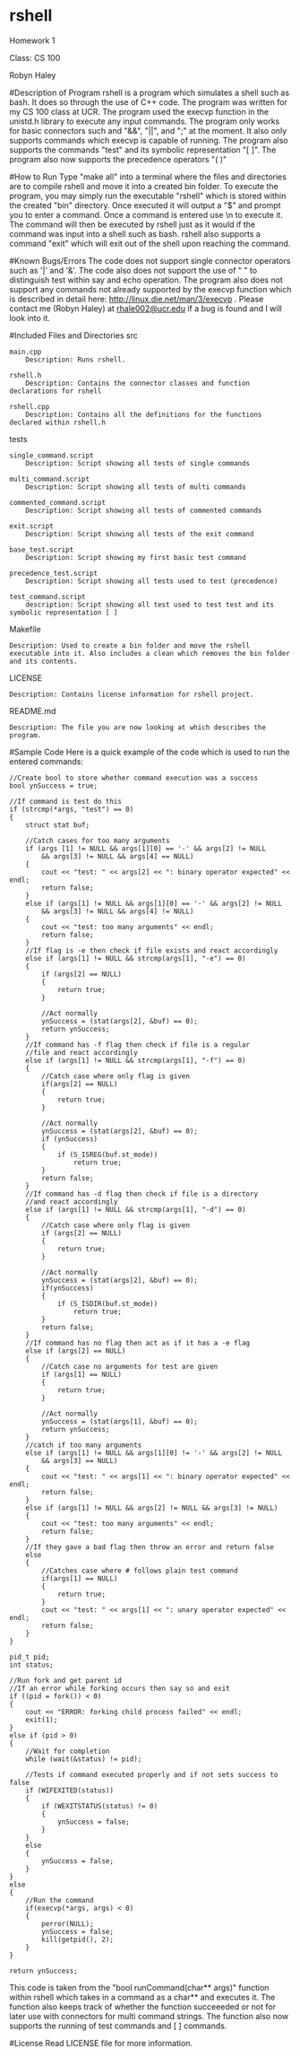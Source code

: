 # rshell
Homework 1

Class: CS 100

Robyn Haley

#Description of Program
rshell is a program which simulates a shell such as bash. It does so through the use of C++ code. The program was written for my CS 100 class at UCR. The program used the execvp function in the unistd.h library to execute any input commands. The program only works for basic connectors such and "&&", "||", and ";" at the moment. It also only supports commands which execvp is capable of running. The program also supports the commands "test" and its symbolic representation "[ ]". The program also now supports the precedence operators "( )"

#How to Run
Type "make all" into a terminal where the files and directories are to compile rshell and move it into a created bin folder. To execute the program, you may simply run the executable "rshell" which is stored within the created "bin" directory. Once executed it will output a "$" and prompt you to enter a command. Once a command is entered use \n to execute it. The command will then be executed by rshell just as it would if the command was input into a shell such as bash. rshell also supports a command "exit" which will exit out of the shell upon reaching the command. 

#Known Bugs/Errors
The code does not support single connector operators such as '|' and '&'. The code also does not support the use of " " to distinguish test within say and echo operation. The program also does not support any commands not already supported by the execvp function which is described in detail here: http://linux.die.net/man/3/execvp . Please contact me (Robyn Haley) at rhale002@ucr.edu if a bug is found and I will look into it. 

#Included Files and Directories
src

    main.cpp
        Description: Runs rshell.
        
    rshell.h
        Description: Contains the connector classes and function declarations for rshell
    
    rshell.cpp
        Description: Contains all the definitions for the functions declared within rshell.h
tests

    single_command.script
        Description: Script showing all tests of single commands
        
    multi_command.script
        Description: Script showing all tests of multi commands
        
    commented_command.script
        Description: Script showing all tests of commented commands
        
    exit.script
        Description: Script showing all tests of the exit command
        
    base_test.script
        Description: Script showing my first basic test command
        
    precedence_test.script
        Description: Script showing all tests used to test (precedence)
        
    test_command.script
        description: Script showing all test used to test test and its symbolic representation [ ] 
        
Makefile

    Description: Used to create a bin folder and move the rshell executable into it. Also includes a clean which removes the bin folder and its contents.
    
LICENSE

    Description: Contains license information for rshell project.

README.md
    
    Description: The file you are now looking at which describes the program.

#Sample Code
Here is a quick example of the code which is used to run the entered commands:

    //Create bool to store whether command execution was a success
    bool ynSuccess = true;
    
    //If command is test do this
    if (strcmp(*args, "test") == 0)
    {
        struct stat buf;
        
        //Catch cases for too many arguments
        if (args [1] != NULL && args[1][0] == '-' && args[2] != NULL 
            && args[3] != NULL && args[4] == NULL)
        {
            cout << "test: " << args[2] << ": binary operator expected" << endl;
            return false;
        }
        else if (args[1] != NULL && args[1][0] == '-' && args[2] != NULL 
            && args[3] != NULL && args[4] != NULL)
        {
            cout << "test: too many arguments" << endl;
            return false;
        }
        //If flag is -e then check if file exists and react accordingly
        else if (args[1] != NULL && strcmp(args[1], "-e") == 0)
        {
            if (args[2] == NULL)
            {
                return true;     
            }
            
            //Act normally
            ynSuccess = (stat(args[2], &buf) == 0);
            return ynSuccess;
        }
        //If command has -f flag then check if file is a regular 
        //file and react accordingly
        else if (args[1] != NULL && strcmp(args[1], "-f") == 0)
        {
            //Catch case where only flag is given
            if(args[2] == NULL)
            {
                return true;     
            }
            
            //Act normally
            ynSuccess = (stat(args[2], &buf) == 0);
            if (ynSuccess)
            {
                if (S_ISREG(buf.st_mode))
                    return true;
            }
            return false;
        }
        //If command has -d flag then check if file is a directory 
        //and react accordingly
        else if (args[1] != NULL && strcmp(args[1], "-d") == 0)
        {
            //Catch case where only flag is given
            if (args[2] == NULL)
            {
                return true;     
            }
            
            //Act normally
            ynSuccess = (stat(args[2], &buf) == 0);
            if(ynSuccess)
            {
                if (S_ISDIR(buf.st_mode))
                    return true;
            }
            return false;
        }
        //If command has no flag then act as if it has a -e flag
        else if (args[2] == NULL)
        {
            //Catch case no arguments for test are given
            if (args[1] == NULL)
            {
                return true;
            }
            
            //Act normally
            ynSuccess = (stat(args[1], &buf) == 0);
            return ynSuccess;
        }
        //catch if too many arguments
        else if (args[1] != NULL && args[1][0] != '-' && args[2] != NULL 
            && args[3] == NULL)
        {
            cout << "test: " << args[1] << ": binary operator expected" << endl;
            return false;
        }
        else if (args[1] != NULL && args[2] != NULL && args[3] != NULL)
        {
            cout << "test: too many arguments" << endl;
            return false;
        }
        //If they gave a bad flag then throw an error and return false
        else
        {
            //Catches case where # follows plain test command
            if(args[1] == NULL)
            {
                return true;
            }
            cout << "test: " << args[1] << ": unary operator expected" << endl;
            return false;
        }
    }
    
    pid_t pid;
    int status;
    
    //Run fork and get parent id
    //If an error while forking occurs then say so and exit
    if ((pid = fork()) < 0) 
    {
        cout << "ERROR: forking child process failed" << endl;
        exit(1);
    }
    else if (pid > 0) 
    {
        //Wait for completion
        while (wait(&status) != pid);
        
        //Tests if command executed properly and if not sets success to false
        if (WIFEXITED(status))
        {
            if (WEXITSTATUS(status) != 0)
            {
                ynSuccess = false;
            }
        }
        else
        {
            ynSuccess = false;
        }
    }
    else 
    {
        //Run the command
        if(execvp(*args, args) < 0)
        {
            perror(NULL);
            ynSuccess = false;
            kill(getpid(), 2);
        }
    }
    
    return ynSuccess;
    
This code is taken from the "bool runCommand(char** args)" function within rshell which takes in a command as a char** and executes it. The function also keeps track of whether the function succeeeded or not for later use with connectors for multi command strings. The function also now supports the running of test commands and [ ] commands.
      
#License
Read LICENSE file for more information.


